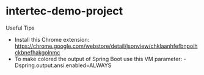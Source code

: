 # intertec-demo-project



Useful Tips

- Install this Chrome extension: https://chrome.google.com/webstore/detail/jsonview/chklaanhfefbnpoihckbnefhakgolnmc
- To make colored the output of Spring Boot use this VM parameter: -Dspring.output.ansi.enabled=ALWAYS
